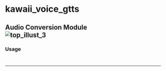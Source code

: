 # kawaii_voice_gtts  
Audio Conversion Module  
![top_illust_3](https://user-images.githubusercontent.com/60131202/118374136-7507ea00-b5f5-11eb-92dd-4ecd363a2704.png)
---
### Usage
```
  
```
---
